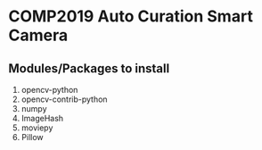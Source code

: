 # **COMP2019 Auto Curation Smart Camera**

## **Modules/Packages to install**
1. opencv-python
2. opencv-contrib-python
3. numpy
4. ImageHash
5. moviepy
6. Pillow

